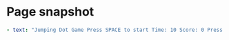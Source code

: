 # Page snapshot

```yaml
- text: "Jumping Dot Game Press SPACE to start Time: 10 Score: 0 Press SPACE to Start Use ← → arrow keys to move | SPACE: start | R: restart"
```